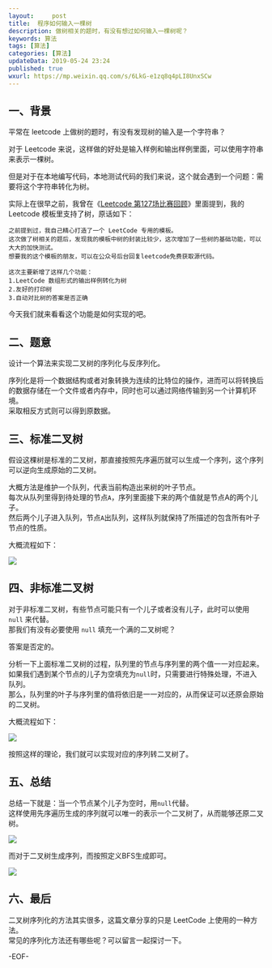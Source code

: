 ```yaml
---   
layout:     post  
title:  程序如何输入一棵树  
description: 做树相关的题时，有没有想过如何输入一棵树呢？   
keywords: 算法  
tags: [算法]    
categories: [算法]  
updateData: 2019-05-24 23:24   
published: true 
wxurl: https://mp.weixin.qq.com/s/6LkG-e1zq8q4pLI8UnxSCw  
---  
```



## 一、背景  


平常在 leetcode 上做树的题时，有没有发现树的输入是一个字符串？  


对于 Leetcode 来说，这样做的好处是输入样例和输出样例里面，可以使用字符串来表示一棵树。  


但是对于在本地编写代码，本地测试代码的我们来说，这个就会遇到一个问题：需要将这个字符串转化为树。  


实际上在很早之前，我曾在《[Leetcode 第127场比赛回顾](https://mp.weixin.qq.com/s/FJDQerprDF2RRfJf1boMkw)》里面提到，我的 Leetcode 模板里支持了树，原话如下：  


```
之前提到过，我自己精心打造了一个 LeetCode 专用的模板。
这次做了树相关的题后，发现我的模板中树的封装比较少，这次增加了一些树的基础功能，可以大大的加快测试。
想要我的这个模板的朋友，可以在公众号后台回复leetcode免费获取源代码。

这次主要新增了这样几个功能：
1.LeetCode 数组形式的输出样例转化为树
2.友好的打印树
3.自动对比树的答案是否正确
```


今天我们就来看看这个功能是如何实现的吧。  


## 二、题意  


设计一个算法来实现二叉树的序列化与反序列化。  


序列化是将一个数据结构或者对象转换为连续的比特位的操作，进而可以将转换后的数据存储在一个文件或者内存中，同时也可以通过网络传输到另一个计算机环境。  
采取相反方式则可以得到原数据。  


## 三、标准二叉树  

 
假设这棵树是标准的二叉树，那直接按照先序遍历就可以生成一个序列，这个序列可以逆向生成原始的二叉树。  


大概方法是维护一个队列，代表当前构造出来树的叶子节点。  
每次从队列里得到待处理的节点`A`，序列里面接下来的两个值就是节点A的两个儿子。  
然后两个儿子进入队列，节点`A`出队列，这样队列就保持了所描述的包含所有叶子节点的性质。  


大概流程如下：  


![](//res2019.tiankonguse.com/images/2019/05/25/001.png)  


## 四、非标准二叉树  


对于非标准二叉树，有些节点可能只有一个儿子或者没有儿子，此时可以使用 `null` 来代替。  
那我们有没有必要使用 `null` 填充一个满的二叉树呢？    


答案是否定的。  


分析一下上面标准二叉树的过程，队列里的节点与序列里的两个值一一对应起来。  
如果我们遇到某个节点的儿子为空填充为`null`时，只需要进行特殊处理，不进入队列。  
那么，队列里的叶子与序列里的值将依旧是一一对应的，从而保证可以还原会原始的二叉树。  


大概流程如下：  


![](//res2019.tiankonguse.com/images/2019/05/25/002.png)  


按照这样的理论，我们就可以实现对应的序列转二叉树了。  


## 五、总结  


总结一下就是：当一个节点某个儿子为空时，用`null`代替。  
这样使用先序遍历生成的序列就可以唯一的表示一个二叉树了，从而能够还原二叉树。


![](//res2019.tiankonguse.com/images/2019/05/25/003.png)  


而对于二叉树生成序列，而按照定义BFS生成即可。


![](//res2019.tiankonguse.com/images/2019/05/25/004.png)  


## 六、最后  


二叉树序列化的方法其实很多，这篇文章分享的只是 LeetCode 上使用的一种方法。  
常见的序列化方法还有哪些呢？可以留言一起探讨一下。    


-EOF-  



